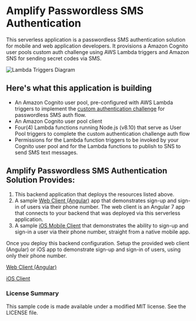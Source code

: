 # Amplify Passwordless SMS Authentication

This serverless application is a passwordless SMS authentication solution for mobile and web application developers. It provisions a Amazon Cognito user pools custom auth challenge using AWS Lambda triggers and  Amazon SNS for sending secret codes via SMS.
 
![Lambda Triggers Diagram](https://docs.aws.amazon.com/cognito/latest/developerguide/images/lambda-challenges.png)

## Here's what this application is building

- An Amazon Cognito user pool, pre-configured with AWS Lambda triggers to implement the [custom authentication challenge](https://docs.aws.amazon.com/cognito/latest/developerguide/user-pool-lambda-challenge.html) for passwordless SMS auth flow.
- An Amazon Cognito user pool client
- Four(4) Lambda functions running Node.js (v8.10) that serve as User Pool triggers to complete the custom authentication challenge auth flow
- Permissions for the Lambda function triggers to be invoked by your Cognito user pool and for the Lambda functions to publish to SNS to send SMS text messages.

## Amplify Passwordless SMS Authentication Solution Provides: ##

1. This backend application that deploys the resources listed above.
2. A sample [Web Client (Angular)](https://github.com/mobilequickie/amplify-passwordless-sms-auth/tree/master/webClient/angular) app that demonstrates sign-up and sign-in of users via their phone number. The web client is an Angular 7 app that connects to your backend that was deployed via this serverless application.
3. A sample [iOS Mobile Client](https://github.com/mobilequickie/amplify-passwordless-sms-auth/tree/master/iOSClient) that demonstrates the ability to sign-up and sign-in a user via their phone number, straight from a native mobile app. 

Once you deploy this backend configuration. Setup the provided web client (Angular) or iOS app to demonstrate sign-up and sign-in of users, using only their phone number. 

[Web Client (Angular)](https://github.com/mobilequickie/amplify-passwordless-sms-auth/tree/master/webClient/angular)

[iOS Client](https://github.com/mobilequickie/amplify-passwordless-sms-auth/tree/master/iOSClient)

### License Summary

This sample code is made available under a modified MIT license. See the LICENSE file.
